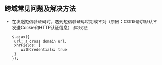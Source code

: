 ## 跨域常见问题及解决方法

* 在发送短信验证码时，遇到短信验证码过期或不对（原因：CORS请求默认不发送Cookie和HTTP认证信息）
  `解决方法`  
  ```
  $.ajax({
   url: a_cross_domain_url,
   xhrFields: {
      withCredentials: true
   }
  });
  ```

